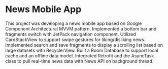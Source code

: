 # News Mobile App
This project was developing a news mobile app based on Google Component Architectural MVVM pattern.
Implemented a bottom bar and fragments switch with JetPack navigation component.
Utilized CardStackView to support swipe gestures for liking/disliking news.
Implemented search and save fragments to display a scrolling list based on large datasets with RecyclerView.
Built a Room Database to support local cache and an offline data model.
Integrated Retrofit and the AsyncTask class to pull real-time news data with News API on background thread.
